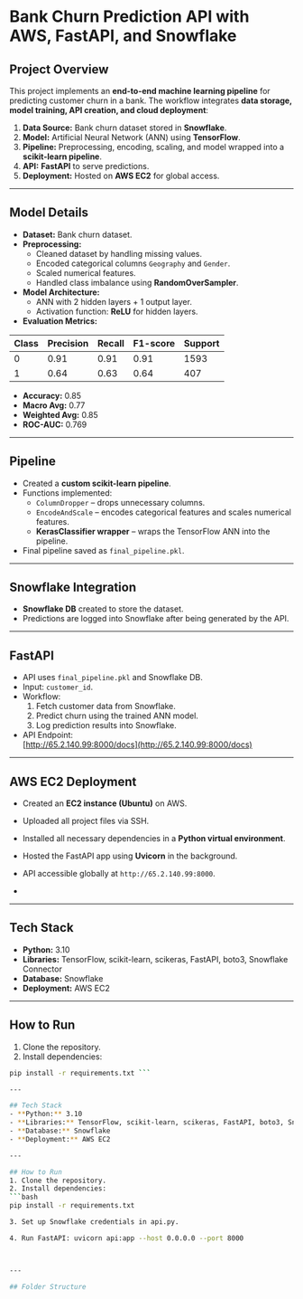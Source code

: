 # Bank Churn Prediction API with AWS, FastAPI, and Snowflake

## Project Overview
This project implements an **end-to-end machine learning pipeline** for predicting customer churn in a bank. The workflow integrates **data storage, model training, API creation, and cloud deployment**:

1. **Data Source:** Bank churn dataset stored in **Snowflake**.
2. **Model:** Artificial Neural Network (ANN) using **TensorFlow**.
3. **Pipeline:** Preprocessing, encoding, scaling, and model wrapped into a **scikit-learn pipeline**.
4. **API:** **FastAPI** to serve predictions.
5. **Deployment:** Hosted on **AWS EC2** for global access.

---

## Model Details

- **Dataset:** Bank churn dataset.
- **Preprocessing:**
  - Cleaned dataset by handling missing values.
  - Encoded categorical columns `Geography` and `Gender`.
  - Scaled numerical features.
  - Handled class imbalance using **RandomOverSampler**.
- **Model Architecture:**
  - ANN with 2 hidden layers + 1 output layer.
  - Activation function: **ReLU** for hidden layers.
- **Evaluation Metrics:**

| Class | Precision | Recall | F1-score | Support |
|-------|----------|--------|----------|--------|
| 0     | 0.91     | 0.91   | 0.91     | 1593   |
| 1     | 0.64     | 0.63   | 0.64     | 407    |

- **Accuracy:** 0.85  
- **Macro Avg:** 0.77  
- **Weighted Avg:** 0.85  
- **ROC-AUC:** 0.769

---

## Pipeline
- Created a **custom scikit-learn pipeline**.
- Functions implemented:
  - `ColumnDropper` – drops unnecessary columns.
  - `EncodeAndScale` – encodes categorical features and scales numerical features.
  - **KerasClassifier wrapper** – wraps the TensorFlow ANN into the pipeline.
- Final pipeline saved as `final_pipeline.pkl`.

---

## Snowflake Integration
- **Snowflake DB** created to store the dataset.
- Predictions are logged into Snowflake after being generated by the API.

---

## FastAPI
- API uses `final_pipeline.pkl` and Snowflake DB.
- Input: `customer_id`.
- Workflow:
  1. Fetch customer data from Snowflake.
  2. Predict churn using the trained ANN model.
  3. Log prediction results into Snowflake.
- API Endpoint:  
  [http://65.2.140.99:8000/docs](http://65.2.140.99:8000/docs)

---

## AWS EC2 Deployment
- Created an **EC2 instance (Ubuntu)** on AWS.
- Uploaded all project files via SSH.
- Installed all necessary dependencies in a **Python virtual environment**.
- Hosted the FastAPI app using **Uvicorn** in the background.
- API accessible globally at `http://65.2.140.99:8000`.

- 
---

## Tech Stack
- **Python:** 3.10  
- **Libraries:** TensorFlow, scikit-learn, scikeras, FastAPI, boto3, Snowflake Connector  
- **Database:** Snowflake  
- **Deployment:** AWS EC2  

---

## How to Run
1. Clone the repository.
2. Install dependencies:
```bash
pip install -r requirements.txt ```

---

## Tech Stack
- **Python:** 3.10  
- **Libraries:** TensorFlow, scikit-learn, scikeras, FastAPI, boto3, Snowflake Connector  
- **Database:** Snowflake  
- **Deployment:** AWS EC2  

---

## How to Run
1. Clone the repository.
2. Install dependencies:
```bash
pip install -r requirements.txt

3. Set up Snowflake credentials in api.py.

4. Run FastAPI: uvicorn api:app --host 0.0.0.0 --port 8000



---

## Folder Structure

